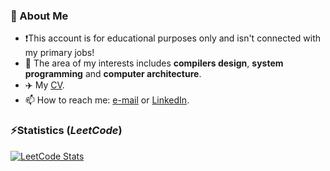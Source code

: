 ### 👦 About Me
- ❗This account is for educational purposes only and isn't connected with my primary jobs!
- 🌱 The area of my interests includes **compilers design**, **system programming** and **computer architecture**.
- ✈️ My [CV](https://github.com/a-gafiyatullin/a-gafiyatullin/blob/main/agafiyatullin-cv.pdf).
- 📫 How to reach me: [e-mail](mailto:albert.gafiyatullin@outlook.com) or [LinkedIn](https://www.linkedin.com/in/a-gafiyatullin/).

### ⚡Statistics (_LeetCode_)
[![LeetCode Stats](https://leetcard.jacoblin.cool/a-gafiyatullin?theme=dark&font=Noto%20Sans&ext=contest)](https://leetcode.com/a-gafiyatullin/)

